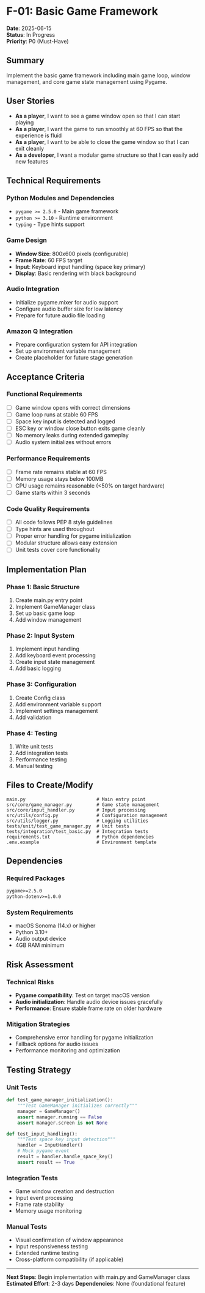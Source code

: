 # F-01: Basic Game Framework

**Date**: 2025-06-15  
**Status**: In Progress  
**Priority**: P0 (Must-Have)

## Summary

Implement the basic game framework including main game loop, window management, and core game state management using Pygame.

## User Stories

- **As a player**, I want to see a game window open so that I can start playing
- **As a player**, I want the game to run smoothly at 60 FPS so that the experience is fluid
- **As a player**, I want to be able to close the game window so that I can exit cleanly
- **As a developer**, I want a modular game structure so that I can easily add new features

## Technical Requirements

### Python Modules and Dependencies
- `pygame >= 2.5.0` - Main game framework
- `python >= 3.10` - Runtime environment
- `typing` - Type hints support

### Game Design
- **Window Size**: 800x600 pixels (configurable)
- **Frame Rate**: 60 FPS target
- **Input**: Keyboard input handling (space key primary)
- **Display**: Basic rendering with black background

### Audio Integration
- Initialize pygame.mixer for audio support
- Configure audio buffer size for low latency
- Prepare for future audio file loading

### Amazon Q Integration
- Prepare configuration system for API integration
- Set up environment variable management
- Create placeholder for future stage generation

## Acceptance Criteria

### Functional Requirements
- [ ] Game window opens with correct dimensions
- [ ] Game loop runs at stable 60 FPS
- [ ] Space key input is detected and logged
- [ ] ESC key or window close button exits game cleanly
- [ ] No memory leaks during extended gameplay
- [ ] Audio system initializes without errors

### Performance Requirements
- [ ] Frame rate remains stable at 60 FPS
- [ ] Memory usage stays below 100MB
- [ ] CPU usage remains reasonable (<50% on target hardware)
- [ ] Game starts within 3 seconds

### Code Quality Requirements
- [ ] All code follows PEP 8 style guidelines
- [ ] Type hints are used throughout
- [ ] Proper error handling for pygame initialization
- [ ] Modular structure allows easy extension
- [ ] Unit tests cover core functionality

## Implementation Plan

### Phase 1: Basic Structure
1. Create main.py entry point
2. Implement GameManager class
3. Set up basic game loop
4. Add window management

### Phase 2: Input System
1. Implement input handling
2. Add keyboard event processing
3. Create input state management
4. Add basic logging

### Phase 3: Configuration
1. Create Config class
2. Add environment variable support
3. Implement settings management
4. Add validation

### Phase 4: Testing
1. Write unit tests
2. Add integration tests
3. Performance testing
4. Manual testing

## Files to Create/Modify

```
main.py                          # Main entry point
src/core/game_manager.py         # Game state management
src/core/input_handler.py        # Input processing
src/utils/config.py              # Configuration management
src/utils/logger.py              # Logging utilities
tests/unit/test_game_manager.py  # Unit tests
tests/integration/test_basic.py  # Integration tests
requirements.txt                 # Python dependencies
.env.example                     # Environment template
```

## Dependencies

### Required Packages
```txt
pygame>=2.5.0
python-dotenv>=1.0.0
```

### System Requirements
- macOS Sonoma (14.x) or higher
- Python 3.10+
- Audio output device
- 4GB RAM minimum

## Risk Assessment

### Technical Risks
- **Pygame compatibility**: Test on target macOS version
- **Audio initialization**: Handle audio device issues gracefully
- **Performance**: Ensure stable frame rate on older hardware

### Mitigation Strategies
- Comprehensive error handling for pygame initialization
- Fallback options for audio issues
- Performance monitoring and optimization

## Testing Strategy

### Unit Tests
```python
def test_game_manager_initialization():
    """Test GameManager initializes correctly"""
    manager = GameManager()
    assert manager.running == False
    assert manager.screen is not None

def test_input_handling():
    """Test space key input detection"""
    handler = InputHandler()
    # Mock pygame event
    result = handler.handle_space_key()
    assert result == True
```

### Integration Tests
- Game window creation and destruction
- Input event processing
- Frame rate stability
- Memory usage monitoring

### Manual Tests
- Visual confirmation of window appearance
- Input responsiveness testing
- Extended runtime testing
- Cross-platform compatibility (if applicable)

---

**Next Steps**: Begin implementation with main.py and GameManager class
**Estimated Effort**: 2-3 days
**Dependencies**: None (foundational feature)

